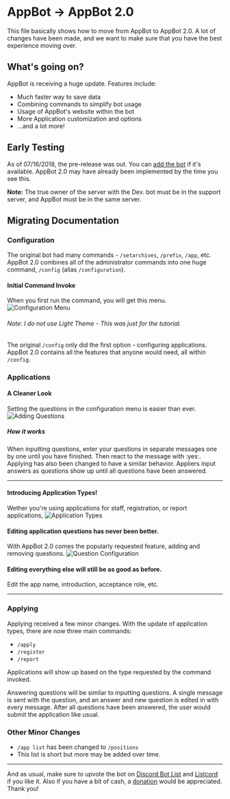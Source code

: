 # AppBot -> AppBot 2.0
This file basically shows how to move from AppBot to AppBot 2.0. A lot of changes have been made, and we want to make sure that you have the best experience moving over.

## What's going on?
AppBot is receiving a huge update. Features include:

* Much faster way to save data
* Combining commands to simplify bot usage
* Usage of AppBot's website within the bot
* More Application customization and options
* ...and a lot more!

## Early Testing
As of 07/16/2018, the pre-release was out. You can [add the bot](https://discordapp.com/oauth2/authorize?client_id=432478092456624138&permissions=8&scope=bot) if it's available. AppBot 2.0 may have already been implemented by the time you see this.

**Note:** The true owner of the server with the Dev. bot must be in the support server, and AppBot must be in the same server.

## Migrating Documentation

### Configuration
The original bot had many commands - `/setarchives`, `/prefix`, `/app`, etc. AppBot 2.0 combines all of the administrator commands into one huge command, `/config` (alias `/configuration`).

#### Initial Command Invoke
When you first run the command, you will get this menu. 
![Configuration Menu](https://i.imgur.com/42jyCm5.png)
###### Note: I do not use Light Theme - This was just for the tutorial. 

The original `/config` only did the first option - configuring applications. AppBot 2.0 contains all the features that anyone would need, all within `/config`.

### Applications

#### A Cleaner Look
Setting the questions in the configuration menu is easier than ever.
![Adding Questions](https://i.imgur.com/CcL9lcL.png)
##### How it works
When inputting questions, enter your questions in separate messages one by one until you have finished. Then react to the message with :yes:.
Applying has also been changed to have a similar behavior. Appliers input answers as questions show up until all questions have been answered.

---

#### Introducing Application Types!
Wether you're using applications for staff, registration, or report applications, 
![Application Types](https://i.imgur.com/9y2jqjO.png)

#### Editing application questions has never been better.
With AppBot 2.0 comes the popularly requested feature, adding and removing questions.
![Question Configuration](https://i.imgur.com/Ks4Z9sC.png)

#### Editing everything else will still be as good as before.
Edit the app name, introduction, acceptance role, etc.

---

### Applying
Applying received a few minor changes.
With the update of application types, there are now three main commands:
* `/apply` 
* `/register`
* `/report`

Applications will show up based on the type requested by the command invoked.

Answering questions will be similar to inputting questions. A single message is sent with the question, and an answer and new question is edited in with every message. After all questions have been answered, the user would submit the application like usual.

### Other Minor Changes
* `/app list` has been changed to `/positions`
* This list is short but more may be added over time.

---

And as usual, make sure to upvote the bot on [Discord Bot List](https://discordbots.org/bot/appbot/vote) and [Listcord](https://listcord.com/bot/424817451293736961) if you like it. Also if you have a bit of cash, a [donation](https://patreon.com/AppBot) would be appreciated. Thank you!
